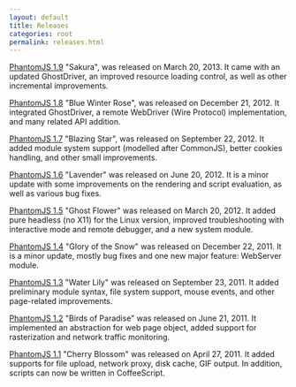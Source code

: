 ```yaml
---
layout: default
title: Releases
categories: root
permalink: releases.html
---
```



<p><a href="release-1.9.html">PhantomJS 1.9</a> "Sakura", was released on March 20, 2013. It came with an updated GhostDriver, an improved resource loading control, as well as other incremental improvements.</p>

<p><a href="release-1.8.html">PhantomJS 1.8</a> "Blue Winter Rose", was released on December 21, 2012. It integrated GhostDriver, a remote WebDriver (Wire Protocol) implementation, and many related API addition.</p>

<p><a href="release-1.7.html">PhantomJS 1.7</a> "Blazing Star", was released on September 22, 2012. It added module system support (modelled after CommonJS), better cookies handling, and other small improvements.</p>

<p><a href="release-1.6.html">PhantomJS 1.6</a> "Lavender" was released on June 20, 2012. It is a minor update with some improvements on the rendering and script evaluation, as well as various bug fixes.</p>

<p><a href="release-1.5.html">PhantomJS 1.5</a> "Ghost Flower" was released on March 20, 2012. It added pure headless (no X11) for the Linux version, improved troubleshooting with interactive mode and remote debugger, and a new system module.</p>

<p><a href="release-1.4.html">PhantomJS 1.4</a> "Glory of the Snow" was released on December 22, 2011. It is a minor update, mostly bug fixes and one new major feature: WebServer module.</p>

<p><a href="release-1.3.html">PhantomJS 1.3</a> "Water Lily" was released on September 23, 2011. It added preliminary module syntax, file system support, mouse events, and other page-related improvements.</p>

<p><a href="release-1.2.html">PhantomJS 1.2</a> "Birds of Paradise" was released on June 21, 2011. It implemented an abstraction for web page object, added support for rasterization and network traffic monitoring.</p>

<p><a href="release-1.1.html">PhantomJS 1.1</a> "Cherry Blossom" was released on April 27, 2011. It added supports for file upload, network proxy, disk cache, GIF output. In addition, scripts can now be written in CoffeeScript.</p>
